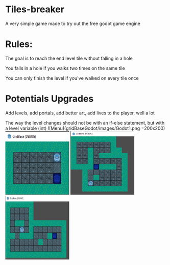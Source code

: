 # Tiles-breaker
A very simple game made to try out the free godot game engine
# Rules:
The goal is to reach the end level tile without falling in a hole

You falls in a hole if you walks two times on the same tile

You can only finish the level if you've walked on every tile once

# Potentials Upgrades
Add levels, add portals, add better art, add lives to the player, well a lot

The way the level changes should not be with an if-else statement, but with a level variable (int)
![Menu](gridBaseGodot/images/Godot1.png =200x200)
![Level1](gridBaseGodot/images/2.png)
![Level2](gridBaseGodot/images/godot3.png)
![Level3](gridBaseGodot/images/godot4.png)
<style>
img[alt=Menu] { width: 200px; Height: 200px; }
img[alt=Level1] { width: 200px; Height: 200px; }
img[alt=Level2] { width: 200px; Height: 200px; }
img[alt=Level3] { width: 200px; Height: 200px; }
</tyle>
